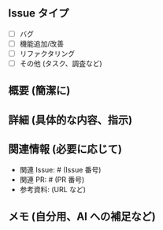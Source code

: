 ## Issue タイプ

- [ ] バグ
- [ ] 機能追加/改善
- [ ] リファクタリング
- [ ] その他 (タスク、調査など)

## 概要 (簡潔に)

## 詳細 (具体的な内容、指示)

## 関連情報 (必要に応じて)

- 関連 Issue: # (Issue 番号)
- 関連 PR: # (PR 番号)
- 参考資料: (URL など)

## メモ (自分用、AI への補足など)
